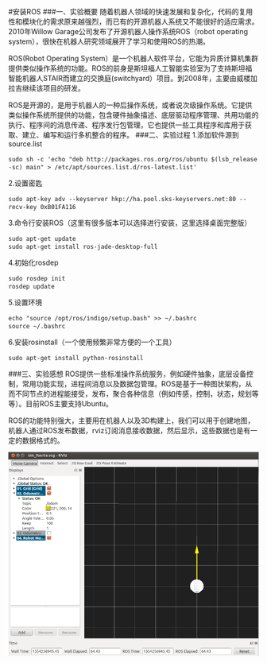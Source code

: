 #安装ROS
###一、实验概要
随着机器人领域的快速发展和复杂化，代码的复用性和模块化的需求原来越强烈，而已有的开源机器人系统又不能很好的适应需求。2010年Willow Garage公司发布了开源机器人操作系统ROS（robot operating system），很快在机器人研究领域展开了学习和使用ROS的热潮。

ROS(Robot Operating System）是一个机器人软件平台，它能为异质计算机集群提供类似操作系统的功能。ROS的前身是斯坦福人工智能实验室为了支持斯坦福智能机器人STAIR而建立的交换庭(switchyard）项目。到2008年，主要由威楼加拉吉继续该项目的研发。

ROS是开源的，是用于机器人的一种后操作系统，或者说次级操作系统。它提供类似操作系统所提供的功能，包含硬件抽象描述、底层驱动程序管理、共用功能的执行、程序间的消息传递、程序发行包管理，它也提供一些工具程序和库用于获取、建立、编写和运行多机整合的程序。
###二、实验过程
1.添加软件源到source.list

    sudo sh -c 'echo "deb http://packages.ros.org/ros/ubuntu $(lsb_release -sc) main" > /etc/apt/sources.list.d/ros-latest.list'

2.设置密匙

    sudo apt-key adv --keyserver hkp://ha.pool.sks-keyservers.net:80 --recv-key 0xB01FA116

3.命令行安装ROS（这里有很多版本可以选择进行安装，这里选择桌面完整版）

    sudo apt-get update
    sudo apt-get install ros-jade-desktop-full

4.初始化rosdep

    sudo rosdep init
    rosdep update

5.设置环境

    echo "source /opt/ros/indigo/setup.bash" >> ~/.bashrc
    source ~/.bashrc

6.安装rosinstall（一个使用频繁非常方便的一个工具）

    sudo apt-get install python-rosinstall

###三、实验感想
ROS提供一些标准操作系统服务，例如硬件抽象，底层设备控制，常用功能实现，进程间消息以及数据包管理。ROS是基于一种图状架构，从而不同节点的进程能接受，发布，聚合各种信息（例如传感，控制，状态，规划等等）。目前ROS主要支持Ubuntu。

ROS的功能特别强大，主要用在机器人以及3D构建上，我们可以用于创建地图，机器人通过ROS发布数据，rviz订阅消息接收数据，然后显示，这些数据也是有一定的数据格式的。

![](https://github.com/Valesail1/ES2016_14353414/blob/master/ROS1.png)